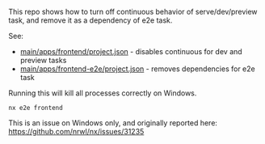 This repo shows how to turn off continuous behavior of serve/dev/preview task, and remove it as a dependency of e2e task.

See:
- [main/apps/frontend/project.json](https://github.com/jaysoo/continuous-workaround/blob/main/apps/frontend/project.json) - disables continuous for dev and preview tasks
- [main/apps/frontend-e2e/project.json](https://github.com/jaysoo/continuous-workaround/blob/main/apps/frontend-e2e/project.json) - removes dependencies for e2e task


Running this will kill all processes correctly on Windows.

```shell
nx e2e frontend
```

This is an issue on Windows only, and originally reported here: https://github.com/nrwl/nx/issues/31235

